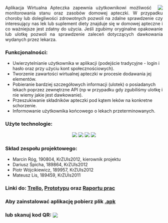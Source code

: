 <div>
    <img src="http://v-ie.uek.krakow.pl/~s190804/1.jpg" style="float: right; max-width: 80px; margin-left: 20px;">
    <p style="text-align: justify">Aplikacja Wirtualna Apteczka zapewnia użytkownikowi możliwość monitorowania stanu oraz zasobów domowej apteczki. W przypadku choroby lub dolegliwości zdrowotnych pozwoli na zdalne sprawdzenie czy interesujący nas lek lub suplement diety znajduje się w domowej apteczne i co ważniejsze jest zdatny do użycia. Jeśli zgubimy oryginalne opakowanie lub ulotkę  pozwoli na sprawdzenie zaleceń dotyczących dawkowania wydanych przez lekarza.</p>
</div>

### Funkcjonalności:

- Uwierzytelnianie użytkownika w aplikacji (podejście tradycyjne - login i hasło oraz przy użyciu kont społecznościowych).
- Tworzenie zawartości wirtualnej apteczki w procesie dodawania jej elementów.
- Pobieranie bardziej szczegółowych informacji (ulotek) o posiadanych lekach poprzez zewnętrzne API (np w przypadku gdy zgubiliśmy ulotkę i nie wiemy jakie jest dawkowanie).
- Przeszukiwanie składników apteczki pod kątem leków na konkretne schorzenie.
- Informowanie użytkownika końcowego o lekach przeterminowanych.

### Użyte technologie:
<div style="text-align: center">
    <img src="http://v-ie.uek.krakow.pl/~s190804/4.jpg" style="max-height: 100px">
    <img src="http://v-ie.uek.krakow.pl/~s190804/5.jpg" style="max-height: 100px">
    <img src="http://v-ie.uek.krakow.pl/~s190804/6.jpg" style="max-height: 100px">
    <img src="http://v-ie.uek.krakow.pl/~s190804/7.jpg" style="max-height: 100px">
</div>


### Skład zespołu projektowego:

- Marcin Róg, 190804, KrZUIs2012, kierownik projektu
- Dariusz Śpicha, 189864, KrZUIs2012
- Piotr Wójcikiewicz, 189957, KrZUIs2012
- Mateusz Lis, 189459, KrZUIs2011

### Linki do: [Trello](https://trello.com/b/WSEx3njt/bai-project), [Prototypu](https://marvelapp.com/50j70c1/screen/40631680)                oraz [Raportu prac](https://docs.google.com/spreadsheets/d/1YVdTL1Zja5aQZH5QC62PctRy5FQ39eq1WUqobofWAsE/edit#gid=0)

### Aby zainstalować aplikację pobierz plik [.apk](https://build.phonegap.com/apps/3152061/download/android) 
### lub skanuj kod QR: <img src="http://v-ie.uek.krakow.pl/~s190804/qr.png" style="max-height: 100px; vertical-align: middle;">
